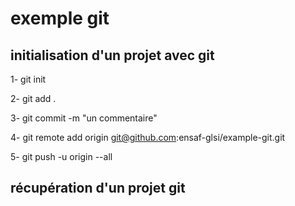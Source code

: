 # exemple git

## initialisation d'un projet avec git

1- git init

2- git add . 

3- git commit -m "un commentaire"

4- git remote add origin git@github.com:ensaf-glsi/example-git.git

5- git push -u origin --all 


## récupération d'un projet git